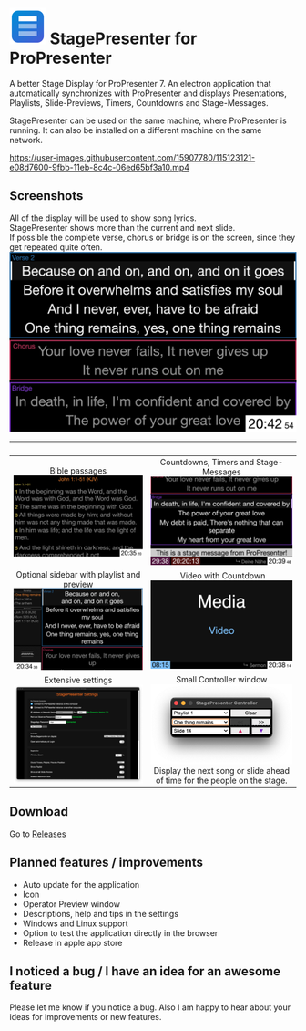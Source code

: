 # ![Icon](/icon64x64.png?raw=true) StagePresenter for ProPresenter

A better Stage Display for ProPresenter 7.
An electron application that automatically synchronizes with ProPresenter
and displays Presentations, Playlists, Slide-Previews, Timers, Countdowns and Stage-Messages.

StagePresenter can be used on the same machine, where ProPresenter is running.
It can also be installed on a different machine on the same network.

https://user-images.githubusercontent.com/15907780/115123121-e08d7600-9fbb-11eb-8c4c-06ed65bf3a10.mp4

## Screenshots

All of the display will be used to show song lyrics.<br>
StagePresenter shows more than the current and next slide.<br>
If possible the complete verse, chorus or bridge is on the screen, since they get repeated quite often.
![StagePresenter Screenshot Normal](/readme_res/StagePresenter_Song.png?raw=true)

| | |
:-------------------------:|:-------------------------:
Bible passages ![](/readme_res/StagePresenter_Bible.png?raw=true) | Countdowns, Timers and Stage-Messages ![](/readme_res/StagePresenter_Timer-and-Stagemessage.png?raw=true)
Optional sidebar with playlist and preview ![](/readme_res/StagePresenter_Song-2.png?raw=true) | Video with Countdown ![](/readme_res/StagePresenter_Video.png?raw=true)
Extensive settings ![](/readme_res/StagePresenter_Settings.png?raw=true) | Small Controller window ![](/readme_res/StagePresenter_Controller.png?raw=true) Display the next song or slide ahead of time for the people on the stage. |

## Download

Go to [Releases](https://github.com/tim4724/StagePresenter-for-ProPresenter/releases)

## Planned features / improvements
- Auto update for the application
- Icon
- Operator Preview window
- Descriptions, help and tips in the settings
- Windows and Linux support
- Option to test the application directly in the browser
- Release in apple app store

## I noticed a bug / I have an idea for an awesome feature
Please let me know if you notice a bug.
Also I am happy to hear about your ideas for improvements or new features.

